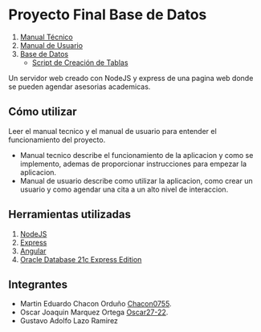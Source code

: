 # Proyecto Final Base de Datos

1. [Manual Técnico](./docs/manual_tecnico.md)
2. [Manual de Usuario](./docs/manual_usuario.md)
3. [Base de Datos](./Backend/db/script.sql)
    - [Script de Creación de Tablas](./Backend/db/tables.sql)

Un servidor web creado con NodeJS y express de una pagina web donde se pueden agendar asesorias academicas.

## Cómo utilizar

Leer el manual tecnico y el manual de usuario para entender el funcionamiento del proyecto.

- Manual tecnico describe el funcionamiento de la aplicacion y como se implemento, ademas de proporcionar instrucciones para empezar la aplicacion.
- Manual de usuario describe como utilizar la aplicacion, como crear un usuario y como agendar una cita a un alto nivel de interaccion.

## Herramientas utilizadas

1. [NodeJS](https://nodejs.org)
2. [Express](https://expressjs.com/)
3. [Angular](https://angular.dev/)
4. [Oracle Database 21c Express Edition](https://www.oracle.com/database/technologies/appdev/xe.html)

## Integrantes

- Martin Eduardo Chacon Orduño [Chacon0755](https://github.com/Chacon0755).
- Oscar Joaquin Marquez Ortega [Oscar27-22](https://github.com/Oscar27-22).
- Gustavo Adolfo Lazo Ramirez
